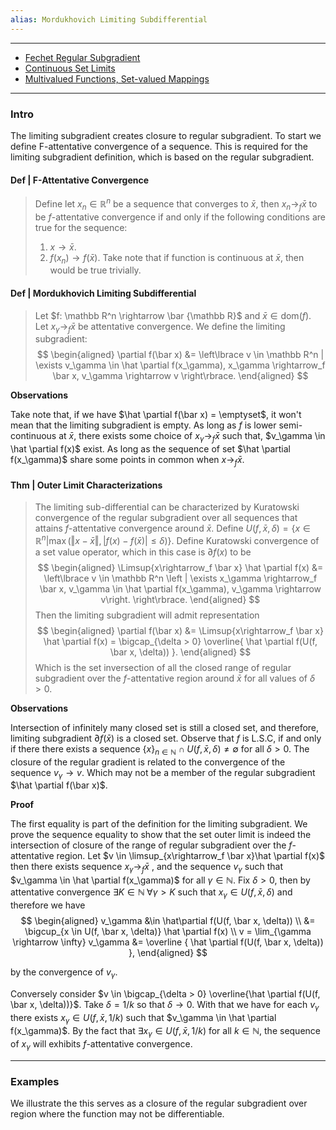 ```yaml
---
alias: Mordukhovich Limiting Subdifferential
---
```


---
- [Fechet Regular Subgradient](Fechet%20Regular%20Subgradient.md)
- [Continuous Set Limits](Continuous%20Set%20Limits.md)
- [Multivalued Functions, Set-valued Mappings](Multivalued%20Functions,%20Set-valued%20Mappings.md)

---
### **Intro**

The limiting subgradient creates closure to regular subgradient. 
To start we define F-attentative convergence of a sequence. 
This is required for the limiting subgradient definition, which is based on the regular subgradient. 

#### **Def | F-Attentative Convergence**
> Define let $x_n \in \mathbb R^n$ be a sequence that converges to $\bar x$, then $x_n \rightarrow_f \bar x$ to be $f$-attentative convergence if and only if the following conditions are true for the sequence: 
> 1. $x\rightarrow \bar x.$
> 2. $f(x_n)\rightarrow f(\bar x).$
> Take note that if function is continuous at $\bar x$, then would be true trivially. 

#### **Def | Mordukhovich Limiting Subdifferential**
> Let $f: \mathbb R^n \rightarrow \bar {\mathbb R}$ and $\bar x \in \text{dom}(f)$. 
> Let $x_\gamma \rightarrow_f \bar x$ be attentative convergence. 
> We define the limiting subgradient: 
> $$
> \begin{aligned}
>     \partial f(\bar x) &= 
>     \left\lbrace
>         v \in \mathbb R^n | 
>         \exists v_\gamma \in \hat \partial f(x_\gamma), x_\gamma \rightarrow_f \bar x, 
>         v_\gamma \rightarrow v
>     \right\rbrace. 
> \end{aligned}
> $$

**Observations**

Take note that, if we have $\hat \partial f(\bar x) = \emptyset$, it won't mean that the limiting subgradient is empty. 
As long as $f$ is lower semi-continuous at $\bar x$, there exists some choice of $x_\gamma \rightarrow_f \bar x$ such that, $v_\gamma \in \hat \partial f(x)$ exist. 
As long as the sequence of set $\hat \partial f(x_\gamma)$ share some points in common when $x\rightarrow_f \bar x$. 



#### **Thm | Outer Limit Characterizations**
> The limiting sub-differential can be characterized by Kuratowski convergence of the regular subgradient over all sequences that attains $f$-attentative convergence around $\bar x$. 
> Define $U(f, \bar x, \delta) = \{x \in \mathbb R^n | \max(\Vert x - \bar x\Vert, |f(x) - f(\bar x)| \le \delta)\}$. 
> Define Kuratowski convergence of a set value operator, which in this case is $\partial f(x)$ to be 
> $$
> \begin{aligned}
>     \Limsup{x\rightarrow_f \bar x} \hat \partial f(x) &= 
>     \left\lbrace
>         v \in \mathbb R^n 
>         \left | 
>         \exists x_\gamma \rightarrow_f \bar x, v_\gamma \in \hat \partial f(x_\gamma), v_\gamma \rightarrow v\right.
>     \right\rbrace. 
> \end{aligned}
> $$
> Then the limiting subgradient will admit representation 
> $$
> \begin{aligned}
>     \partial f(\bar x) &= \Limsup{x\rightarrow_f \bar x} \hat \partial f(x)
>     = \bigcap_{\delta > 0} \overline{
>         \hat \partial f(U(f, \bar x, \delta))
>     }. 
> \end{aligned}
> $$
> Which is the set inversection of all the closed range of regular subgradient over the $f$-attentative region around $\bar x$ for all values of $\delta > 0$. 

**Observations**

Intersection of infinitely many closed set is still a closed set, and therefore, limiting subgradient $\partial f(\bar x)$ is a closed set. 
Observe that $f$ is L.S.C, if and only if there there exists a sequence $\{x\}_{n\in \mathbb N} \cap U(f, \bar x, \delta) \neq \emptyset$ for all $\delta > 0$. 
The closure of the regular gradient is related to the convergence of the sequence $v_\gamma \rightarrow v$. 
Which may not be a member of the regular subgradient $\hat \partial f(\bar x)$. 

**Proof**


The first equality is part of the definition for the limiting subgradient. 
We prove the sequence equality to show that the set outer limit is indeed the intersection of closure of the range of regular subgradient over the $f$-attentative region. 
Let $v \in \limsup_{x\rightarrow_f \bar x}\hat \partial f(x)$ then there exists sequence $x_\gamma \rightarrow_f \bar x$ , and the sequence $v_\gamma$ such that $v_\gamma \in \hat \partial f(x_\gamma)$ for all $\gamma \in \mathbb N$. Fix $\delta > 0$, then by attentative convergence $\exists K \in \mathbb N\; \forall \gamma > K$ such that $x_\gamma \in U(f,\bar x, \delta)$ and therefore we have 
$$
\begin{aligned}
    v_\gamma 
    &\in \hat\partial f(U(f, \bar x, \delta))
    \\
    &= \bigcup_{x \in U(f, \bar x, \delta)} \hat \partial f(x)
    \\
    v = \lim_{\gamma \rightarrow \infty}
    v_\gamma
    &= 
    \overline {
        \hat \partial f(U(f, \bar x, \delta))
    }, 
\end{aligned}
$$

by the convergence of $v_\gamma$. 

Conversely consider $v \in \bigcap_{\delta > 0} \overline{\hat \partial f(U(f, \bar x, \delta))}$. 
Take $\delta = 1/k$ so that $\delta \rightarrow 0$. 
With that we have for each $v_\gamma$ there exists $x_\gamma \in U(f, \bar x, 1/k)$ such that $v_\gamma \in \hat \partial f(x_\gamma)$. 
By the fact that $\exists x_\gamma \in U(f, \bar x, 1/k)$ for all $k\in \mathbb N$, the sequence of $x_\gamma$ will exhibits $f$-attentative convergence. 

---
### **Examples**

We illustrate the this serves as a closure of the regular subgradient over region where the function may not be differentiable. 